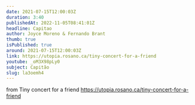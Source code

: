 ```yaml
---
date: 2021-07-15T12:00:03Z
duration: 3:40
publishedAt: 2022-11-05T08:41:01Z
headline: Capitao
author: Joyce Moreno & Fernando Brant
thumb: true
isPublished: true
around: 2021-07-15T12:00:03Z
link: https://utopia.rosano.ca/tiny-concert-for-a-friend
youtube: _oM3X98pLy0
subject: Capitão
slug: la3oemh4
---
```

from Tiny concert for a friend https://utopia.rosano.ca/tiny-concert-for-a-friend
